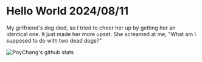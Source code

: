 # Hello World 2024/08/11

My girlfriend's dog died, so I tried to cheer her up by getting her an identical one. It just made her more upset. She screamed at me, "What am I supposed to do with two dead dogs?"

![PoyChang's github stats](https://github-readme-stats.vercel.app/api?username=poychang&show_icons=true&theme=dracula)

